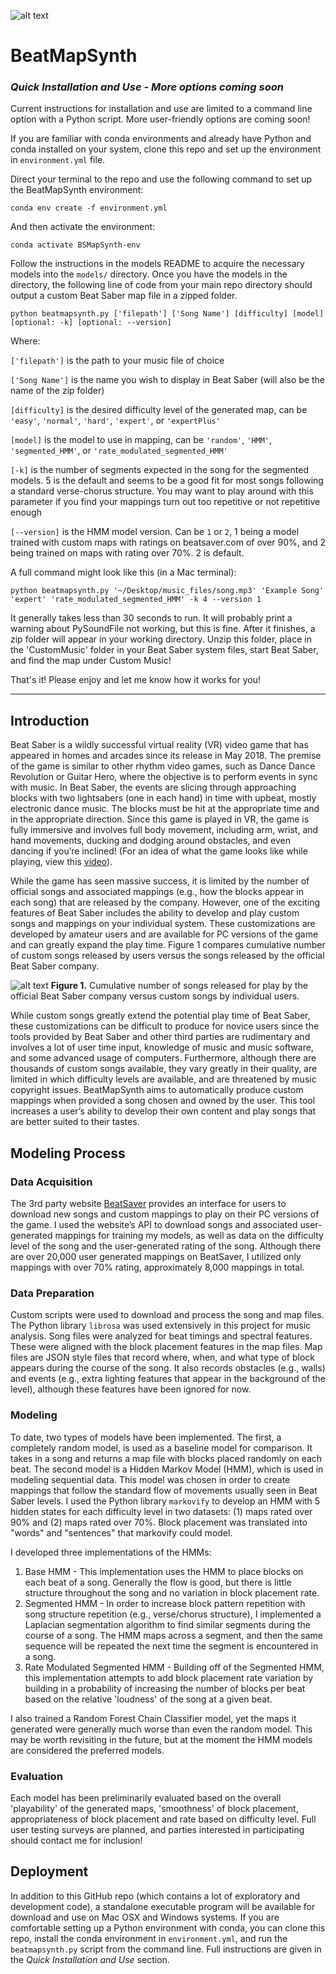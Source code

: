 ![alt text](https://github.com/wvsharber/BeatMapSynthesizer/blob/master/beatMapSynth_Banner.jpg "Image credit: fellow Beat Saber enthusiast, Jacob Joyce")

# BeatMapSynth

### _Quick Installation and Use - More options coming soon_ 

Current instructions for installation and use are limited to a command line option with a Python script. More user-friendly options are coming soon!

If you are familiar with conda environments and already have Python and conda installed on your system, clone this repo and set up the environment in `environment.yml` file.

Direct your terminal to the repo and use the following command to set up the BeatMapSynth environment:

```conda env create -f environment.yml```

And then activate the environment:

```conda activate BSMapSynth-env```

Follow the instructions in the models README to acquire the necessary models into the `models/` directory. Once you have the models in the directory, the following line of code from your main repo directory should output a custom Beat Saber map file in a zipped folder.

```python beatmapsynth.py ['filepath'] ['Song Name'] [difficulty] [model] [optional: -k] [optional: --version]```

Where: 

`['filepath']` is the path to your music file of choice

`['Song Name']` is the name you wish to display in Beat Saber (will also be the name of the zip folder)

`[difficulty]` is the desired difficulty level of the generated map, can be `'easy'`, `'normal'`, `'hard'`, `'expert'`, or `'expertPlus'`

`[model]` is the model to use in mapping, can be `'random'`, `'HMM'`, `'segmented_HMM'`, or `'rate_modulated_segmented_HMM'`

`[-k]` is the number of segments expected in the song for the segmented models. 5 is the default and seems to be a good fit for most songs following a standard verse-chorus structure. You may want to play around with this parameter if you find your mappings turn out too repetitive or not repetitive enough

`[--version]` is the HMM model version. Can be `1` or `2`, 1 being a model trained with custom maps with ratings on beatsaver.com of over 90%, and 2 being trained on maps with rating over 70%. 2 is default.

A full command might look like this (in a Mac terminal):

```python beatmapsynth.py '~/Desktop/music_files/song.mp3' 'Example Song' 'expert' 'rate_modulated_segmented_HMM' -k 4 --version 1```

It generally takes less than 30 seconds to run. It will probably print a warning about PySoundFile not working, but this is fine. After it finishes, a zip folder will appear in your working directory. Unzip this folder, place in the 'CustomMusic' folder in your Beat Saber system files, start Beat Saber, and find the map under Custom Music! 

That's it! Please enjoy and let me know how it works for you!

---

## Introduction
Beat Saber is a wildly successful virtual reality (VR) video game that has appeared in homes and arcades since its release in May 2018. The premise of the game is similar to other rhythm video games, such as Dance Dance Revolution or Guitar Hero, where the objective is to perform events in sync with music. In Beat Saber, the events are slicing through approaching blocks with two lightsabers (one in each hand) in time with upbeat, mostly electronic dance music. The blocks must be hit at the appropriate time and in the appropriate direction. Since this game is played in VR, the game is fully immersive and involves full body movement, including arm, wrist, and hand movements, ducking and dodging around obstacles, and even dancing if you’re inclined! (For an idea of what the game looks like while playing, view this [video](https://www.youtube.com/watch?v=c9hP7jbJTk0)). 

While the game has seen massive success, it is limited by the number of official songs and associated mappings (e.g., how the blocks appear in each song) that are released by the company. However, one of the exciting features of Beat Saber includes the ability to develop and play custom songs and mappings on your individual system. These customizations are developed by amateur users and are available for PC versions of the game and can greatly expand the play time. Figure 1 compares cumulative number of custom songs released by users versus the songs released by the official Beat Saber company.

![alt text](https://github.com/wvsharber/BeatMapSynthesizer/blob/master/reports/Figures/Figure1_CumulativeSongsReleased.png "Figure 1")
__Figure 1.__ Cumulative number of songs released for play by the official Beat Saber company versus custom songs by individual users.

While custom songs greatly extend the potential play time of Beat Saber, these customizations can be difficult to produce for novice users since the tools provided by Beat Saber and other third parties are rudimentary and involves a lot of user time input, knowledge of music and music software, and some advanced usage of computers. Furthermore, although there are thousands of custom songs available, they vary greatly in their quality, are limited in which difficulty levels are available, and are threatened by music copyright issues. BeatMapSynth aims to automatically produce custom mappings when provided a song chosen and owned by the user. This tool increases a user’s ability to develop their own content and play songs that are better suited to their tastes.

## Modeling Process
### Data Acquisition
The 3rd party website [BeatSaver](https://beatsaver.com/) provides an interface for users to download new songs and custom mappings to play on their PC versions of the game. I used the website’s API to download songs and associated user-generated mappings for training my models, as well as data on the difficulty level of the song and the user-generated rating of the song. Although there are over 20,000 user generated mappings on BeatSaver, I utilized only mappings with over 70% rating, approximately 8,000 mappings in total.

### Data Preparation
Custom scripts were used to download and process the song and map files. The Python library `librosa` was used extensively in this project for music analysis. Song files were analyzed for beat timings and spectral features. These were aligned with the block placement features in the map files. Map files are JSON style files that record where, when, and what type of block appears during the course of the song. It also records obstacles (e.g., walls) and events (e.g., extra lighting features that appear in the background of the level), although these features have been ignored for now.

### Modeling
To date, two types of models have been implemented. The first, a completely random model, is used as a baseline model for comparison. It takes in a song and returns a map file with blocks placed randomly on each beat. The second model is a Hidden Markov Model (HMM), which is used in modeling sequential data.  This model was chosen in order to create mappings that follow the standard flow of movements usually seen in Beat Saber levels. I used the Python library `markovify` to develop an HMM with 5 hidden states for each difficulty level in two datasets: (1) maps rated over 90% and (2) maps rated over 70%. Block placement was translated into "words" and "sentences" that markovify could model.

I developed three implementations of the HMMs:
1. Base HMM - This implementation uses the HMM to place blocks on each beat of a song. Generally the flow is good, but there is little structure throughout the song and no variation in block placement rate.
2. Segmented HMM - In order to increase block pattern repetition with song structure repetition (e.g., verse/chorus structure), I implemented a Laplacian segmentation algorithm to find similar segments during the course of a song. The HMM maps across a segment, and then the same sequence will be repeated the next time the segment is encountered in a song.
3. Rate Modulated Segmented HMM - Building off of the Segmented HMM, this implementation attempts to add block placement rate variation by building in a probability of increasing the number of blocks per beat based on the relative 'loudness' of the song at a given beat. 

I also trained a Random Forest Chain Classifier model, yet the maps it generated were generally much worse than even the random model. This may be worth revisiting in the future, but at the moment the HMM models are considered the preferred models.

### Evaluation
Each model has been preliminarily evaluated based on the overall 'playability' of the generated maps, 'smoothness' of block placement, appropriateness of block placement and rate based on difficulty level. Full user testing surveys are planned, and parties interested in participating should contact me for inclusion! 

## Deployment
In addition to this GitHub repo (which contains a lot of exploratory and development code), a standalone executable program will be available for download and use on Mac OSX and Windows systems. If you are comfortable setting up a Python environment with conda, you can clone this repo, install the conda environment in `environment.yml`, and run the `beatmapsynth.py` script from the command line. Full instructions are given in the _Quick Installation and Use_ section.